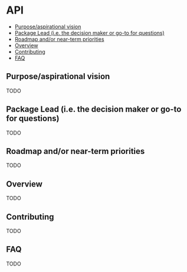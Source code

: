 # API

<!-- toc -->
- [Purpose/aspirational vision](#Purpose/aspirational-vision)
- [Package Lead (i.e. the decision maker or go-to for questions)](#Package-Lead-(i.e.-the-decision-maker-or-go-to-for-questions))
- [Roadmap and/or near-term priorities](#Roadmap-and/or-near-term-priorities)
- [Overview](#Overview)
- [Contributing](#Contributing)
- [FAQ](#FAQ)

## Purpose/aspirational vision
TODO

## Package Lead (i.e. the decision maker or go-to for questions)
TODO

## Roadmap and/or near-term priorities
TODO

## Overview
TODO

## Contributing
TODO

## FAQ
TODO